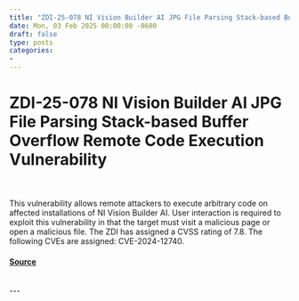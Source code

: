 ```yaml
---
title: "ZDI-25-078 NI Vision Builder AI JPG File Parsing Stack-based Buffer Overflow Remote Code Execution Vulnerability"
date: Mon, 03 Feb 2025 00:00:00 -0600
draft: false
type: posts
categories: 
- 
---
```

# ZDI-25-078 NI Vision Builder AI JPG File Parsing Stack-based Buffer Overflow Remote Code Execution Vulnerability

<br/>

<br/>
This vulnerability allows remote attackers to execute arbitrary code on affected installations of NI Vision Builder AI. User interaction is required to exploit this vulnerability in that the target must visit a malicious page or open a malicious file. The ZDI has assigned a CVSS rating of 7.8. The following CVEs are assigned: CVE-2024-12740.

#### [Source](http://www.zerodayinitiative.com/advisories/ZDI-25-078/)

<br/>
---

